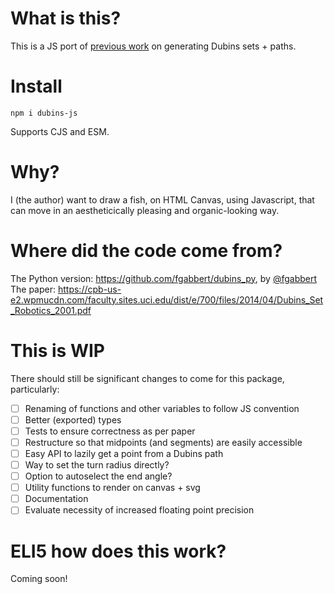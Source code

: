 # What is this?
This is a JS port of [previous work](#where-did-the-code-come-from) on generating Dubins sets + paths.

# Install
```
npm i dubins-js
```

Supports CJS and ESM.

# Why?
I (the author) want to draw a fish, on HTML Canvas, using Javascript, that can move in an aestheticically pleasing and organic-looking way.

# Where did the code come from?
The Python version: https://github.com/fgabbert/dubins_py, by [@fgabbert](https://github.com/fgabbert)
The paper: https://cpb-us-e2.wpmucdn.com/faculty.sites.uci.edu/dist/e/700/files/2014/04/Dubins_Set_Robotics_2001.pdf

# This is WIP
There should still be significant changes to come for this package, particularly:
- [ ] Renaming of functions and other variables to follow JS convention
- [ ] Better (exported) types
- [ ] Tests to ensure correctness as per paper
- [ ] Restructure so that midpoints (and segments) are easily accessible
- [ ] Easy API to lazily get a point from a Dubins path
- [ ] Way to set the turn radius directly?
- [ ] Option to autoselect the end angle?
- [ ] Utility functions to render on canvas + svg
- [ ] Documentation
- [ ] Evaluate necessity of increased floating point precision

# ELI5 how does this work?
Coming soon!
